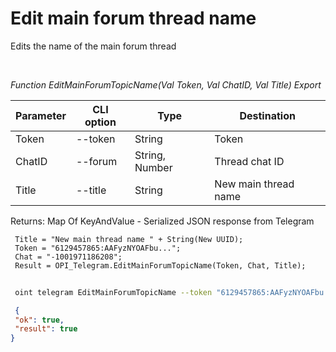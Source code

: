 ﻿---
sidebar_position: 9
---

# Edit main forum thread name
 Edits the name of the main forum thread




<br/>


*Function EditMainForumTopicName(Val Token, Val ChatID, Val Title) Export*

 | Parameter | CLI option | Type | Destination |
 |-|-|-|-|
 | Token | --token | String | Token |
 | ChatID | --forum | String, Number | Thread chat ID |
 | Title | --title | String | New main thread name |

 
 Returns: Map Of KeyAndValue - Serialized JSON response from Telegram


```bsl title="Code example"
 Title = "New main thread name " + String(New UUID);
 Token = "6129457865:AAFyzNYOAFbu...";
 Chat = "-1001971186208";
 Result = OPI_Telegram.EditMainForumTopicName(Token, Chat, Title);
```
	


```sh title="CLI command example"
 
 oint telegram EditMainForumTopicName --token "6129457865:AAFyzNYOAFbu..." --forum %forum% --title %title%

```

```json title="Result"
 {
 "ok": true,
 "result": true
}
```

